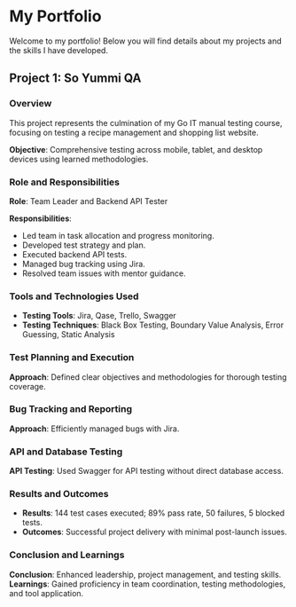 # My Portfolio

Welcome to my portfolio! Below you will find details about my projects and the skills I have developed.

## Project 1: So Yummi QA

### Overview
This project represents the culmination of my Go IT manual testing course, focusing on testing a recipe management and shopping list website.

**Objective**: Comprehensive testing across mobile, tablet, and desktop devices using learned methodologies.

### Role and Responsibilities
**Role**: Team Leader and Backend API Tester

**Responsibilities**:
- Led team in task allocation and progress monitoring.
- Developed test strategy and plan.
- Executed backend API tests.
- Managed bug tracking using Jira.
- Resolved team issues with mentor guidance.

### Tools and Technologies Used
- **Testing Tools**: Jira, Qase, Trello, Swagger
- **Testing Techniques**: Black Box Testing, Boundary Value Analysis, Error Guessing, Static Analysis

### Test Planning and Execution
**Approach**: Defined clear objectives and methodologies for thorough testing coverage.

### Bug Tracking and Reporting
**Approach**: Efficiently managed bugs with Jira.

### API and Database Testing
**API Testing**: Used Swagger for API testing without direct database access.

### Results and Outcomes
- **Results**: 144 test cases executed; 89% pass rate, 50 failures, 5 blocked tests.
- **Outcomes**: Successful project delivery with minimal post-launch issues.

### Conclusion and Learnings
**Conclusion**: Enhanced leadership, project management, and testing skills.
**Learnings**: Gained proficiency in team coordination, testing methodologies, and tool application.

